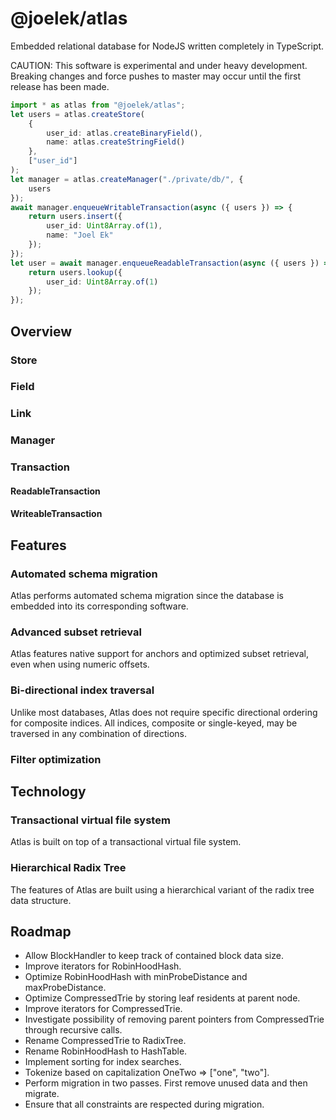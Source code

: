 # @joelek/atlas

Embedded relational database for NodeJS written completely in TypeScript.

CAUTION: This software is experimental and under heavy development. Breaking changes and force pushes to master may occur until the first release has been made.

```ts
import * as atlas from "@joelek/atlas";
let users = atlas.createStore(
	{
		user_id: atlas.createBinaryField(),
		name: atlas.createStringField()
	},
	["user_id"]
);
let manager = atlas.createManager("./private/db/", {
	users
});
await manager.enqueueWritableTransaction(async ({ users }) => {
	return users.insert({
		user_id: Uint8Array.of(1),
		name: "Joel Ek"
	});
});
let user = await manager.enqueueReadableTransaction(async ({ users }) => {
	return users.lookup({
		user_id: Uint8Array.of(1)
	});
});
```

## Overview

### Store

### Field

### Link

### Manager

### Transaction

#### ReadableTransaction

#### WriteableTransaction









## Features

### Automated schema migration

Atlas performs automated schema migration since the database is embedded into its corresponding software.

###	Advanced subset retrieval

Atlas features native support for anchors and optimized subset retrieval, even when using numeric offsets.

### Bi-directional index traversal

Unlike most databases, Atlas does not require specific directional ordering for composite indices. All indices, composite or single-keyed, may be traversed in any combination of directions.

### Filter optimization

## Technology

### Transactional virtual file system

Atlas is built on top of a transactional virtual file system.

### Hierarchical Radix Tree

The features of Atlas are built using a hierarchical variant of the radix tree data structure.

## Roadmap

* Allow BlockHandler to keep track of contained block data size.
* Improve iterators for RobinHoodHash.
* Optimize RobinHoodHash with minProbeDistance and maxProbeDistance.
* Optimize CompressedTrie by storing leaf residents at parent node.
* Improve iterators for CompressedTrie.
* Investigate possibility of removing parent pointers from CompressedTrie through recursive calls.
* Rename CompressedTrie to RadixTree.
* Rename RobinHoodHash to HashTable.
* Implement sorting for index searches.
* Tokenize based on capitalization OneTwo => ["one", "two"].
* Perform migration in two passes. First remove unused data and then migrate.
* Ensure that all constraints are respected during migration.
